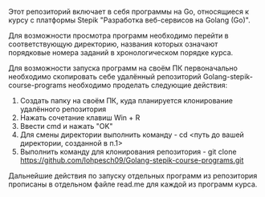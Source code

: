 Этот репозиторий включает в себя программы на Go, относящиеся к курсу с платформы Stepik "Разработка веб-сервисов на Golang (Go)".

Для возможности просмотра программ необходимо перейти в соответствующую директорию, названия которых означают порядковые номера заданий в хронологическом порядке курса.

Для возможности запуска программ на своём ПК первоначально необходимо скопировать себе удалённый репозиторий Golang-stepik-course-programs необходимо проделать следующие действия:
  1. Создать папку на своём ПК, куда планируется клонирование удалённого репозитория
  2. Нажать сочетание клавиш Win + R
  3. Ввести cmd и нажать "OK"
  4. Для смены директории выполнить команду - cd <путь до вашей директории, созданной в п.1>
  5. Выполнить команду для клонирования репозитория - git clone https://github.com/lohpesch09/Golang-stepik-course-programs.git

Дальнейшие действия по запуску отдельных программ из репозитория прописаны в отдельном файле read.me для каждой из программ курса.
